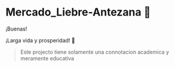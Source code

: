# Mercado_Liebre-Antezana 💛

¡Buenas!


¡Larga vida y prosperidad! 🖖


>Este projecto tiene solamente una connotacion academica y meramente educativa
